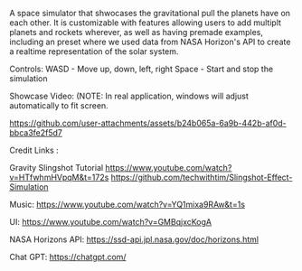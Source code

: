 A space simulator that shwocases the gravitational pull the planets have on each other. It is customizable with features allowing users to add multiplt planets and rockets wherever, as well as having premade examples, including an preset where we used data from NASA Horizon's API to create a realtime representation of the solar system.

Controls:
WASD - Move up, down, left, right
Space - Start and stop the simulation

Showcase Video: (NOTE: In real application, windows will adjust automatically to fit screen.
 

https://github.com/user-attachments/assets/b24b065a-6a9b-442b-af0d-bbca3fe2f5d7



Credit Links : 

Gravity Slingshot Tutorial
https://www.youtube.com/watch?v=HTfwhmHVpqM&t=172s
https://github.com/techwithtim/Slingshot-Effect-Simulation

Music:
https://www.youtube.com/watch?v=YQ1mixa9RAw&t=1s


UI:
https://www.youtube.com/watch?v=GMBqjxcKogA

NASA Horizons API:
https://ssd-api.jpl.nasa.gov/doc/horizons.html

Chat GPT:
https://chatgpt.com/
